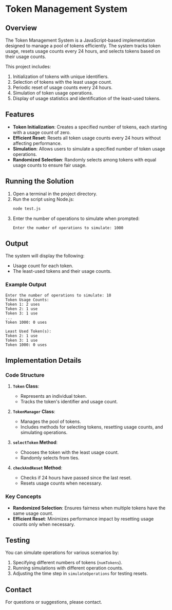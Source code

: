 # Token Management System

## Overview
The Token Management System is a JavaScript-based implementation designed to manage a pool of tokens efficiently. The system tracks token usage, resets usage counts every 24 hours, and selects tokens based on their usage counts.

This project includes:
1. Initialization of tokens with unique identifiers.
2. Selection of tokens with the least usage count.
3. Periodic reset of usage counts every 24 hours.
4. Simulation of token usage operations.
5. Display of usage statistics and identification of the least-used tokens.

## Features
- **Token Initialization**: Creates a specified number of tokens, each starting with a usage count of zero.
- **Efficient Reset**: Resets all token usage counts every 24 hours without affecting performance.
- **Simulation**: Allows users to simulate a specified number of token usage operations.
- **Randomized Selection**: Randomly selects among tokens with equal usage counts to ensure fair usage.


## Running the Solution
1. Open a terminal in the project directory.
2. Run the script using Node.js:
   ```bash
   node test.js
   ```
3. Enter the number of operations to simulate when prompted:
   ```
   Enter the number of operations to simulate: 1000
   ```

## Output
The system will display the following:
- Usage count for each token.
- The least-used tokens and their usage counts.

### Example Output
```
Enter the number of operations to simulate: 10
Token Usage Counts:
Token 1: 2 uses
Token 2: 1 use
Token 3: 1 use
...
Token 1000: 0 uses

Least Used Token(s):
Token 2: 1 use
Token 3: 1 use
Token 1000: 0 uses
```

## Implementation Details
### Code Structure
1. **`Token` Class**:
   - Represents an individual token.
   - Tracks the token's identifier and usage count.

2. **`TokenManager` Class**:
   - Manages the pool of tokens.
   - Includes methods for selecting tokens, resetting usage counts, and simulating operations.

3. **`selectToken` Method**:
   - Chooses the token with the least usage count.
   - Randomly selects from ties.

4. **`checkAndReset` Method**:
   - Checks if 24 hours have passed since the last reset.
   - Resets usage counts when necessary.

### Key Concepts
- **Randomized Selection**: Ensures fairness when multiple tokens have the same usage count.
- **Efficient Reset**: Minimizes performance impact by resetting usage counts only when necessary.

## Testing
You can simulate operations for various scenarios by:
1. Specifying different numbers of tokens (`numTokens`).
2. Running simulations with different operation counts.
3. Adjusting the time step in `simulateOperations` for testing resets.


## Contact
For questions or suggestions, please contact.

